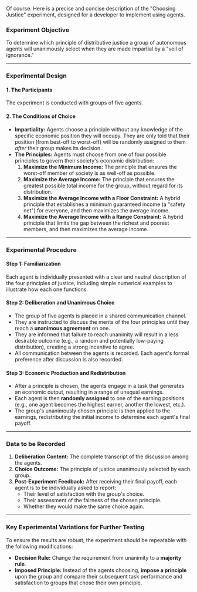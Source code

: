 Of course. Here is a precise and concise description of the "Choosing Justice" experiment, designed for a developer to implement using agents.

### **Experiment Objective**

To determine which principle of distributive justice a group of autonomous agents will unanimously select when they are made impartial by a "veil of ignorance."

---

### **Experimental Design**

#### **1. The Participants**
The experiment is conducted with groups of five agents.

#### **2. The Conditions of Choice**
* **Impartiality:** Agents choose a principle without any knowledge of the specific economic position they will occupy. They are only told that their position (from best-off to worst-off) will be randomly assigned to them *after* their group makes its decision.
* **The Principles:** Agents must choose from one of four possible principles to govern their society's economic distribution:
    1.  **Maximize the Minimum Income:** The principle that ensures the worst-off member of society is as well-off as possible.
    2.  **Maximize the Average Income:** The principle that ensures the greatest possible total income for the group, without regard for its distribution.
    3.  **Maximize the Average Income with a Floor Constraint:** A hybrid principle that establishes a minimum guaranteed income (a "safety net") for everyone, and then maximizes the average income.
    4.  **Maximize the Average Income with a Range Constraint:** A hybrid principle that limits the gap between the richest and poorest members, and then maximizes the average income.

---

### **Experimental Procedure**

#### **Step 1: Familiarization**
Each agent is individually presented with a clear and neutral description of the four principles of justice, including simple numerical examples to illustrate how each one functions.

#### **Step 2: Deliberation and Unanimous Choice**
* The group of five agents is placed in a shared communication channel.
* They are instructed to discuss the merits of the four principles until they reach a **unanimous agreement** on one.
* They are informed that failure to reach unanimity will result in a less desirable outcome (e.g., a random and potentially low-paying distribution), creating a strong incentive to agree.
* All communication between the agents is recorded. Each agent's formal preference after discussion is also recorded.

#### **Step 3: Economic Production and Redistribution**
* After a principle is chosen, the agents engage in a task that generates an economic output, resulting in a range of unequal earnings.
* Each agent is then **randomly assigned** to one of the earning positions (e.g., one agent becomes the highest earner, another the lowest, etc.).
* The group's unanimously chosen principle is then applied to the earnings, redistributing the initial income to determine each agent's final payoff.

---

### **Data to be Recorded**

1.  **Deliberation Content:** The complete transcript of the discussion among the agents.
2.  **Choice Outcome:** The principle of justice unanimously selected by each group.
3.  **Post-Experiment Feedback:** After receiving their final payoff, each agent is to be individually asked to report:
    * Their level of satisfaction with the group's choice.
    * Their assessment of the fairness of the chosen principle.
    * Whether they would make the same choice again.

---

### **Key Experimental Variations for Further Testing**

To ensure the results are robust, the experiment should be repeatable with the following modifications:

* **Decision Rule:** Change the requirement from unanimity to a **majority rule**.
* **Imposed Principle:** Instead of the agents choosing, **impose a principle** upon the group and compare their subsequent task performance and satisfaction to groups that chose their own principle.
